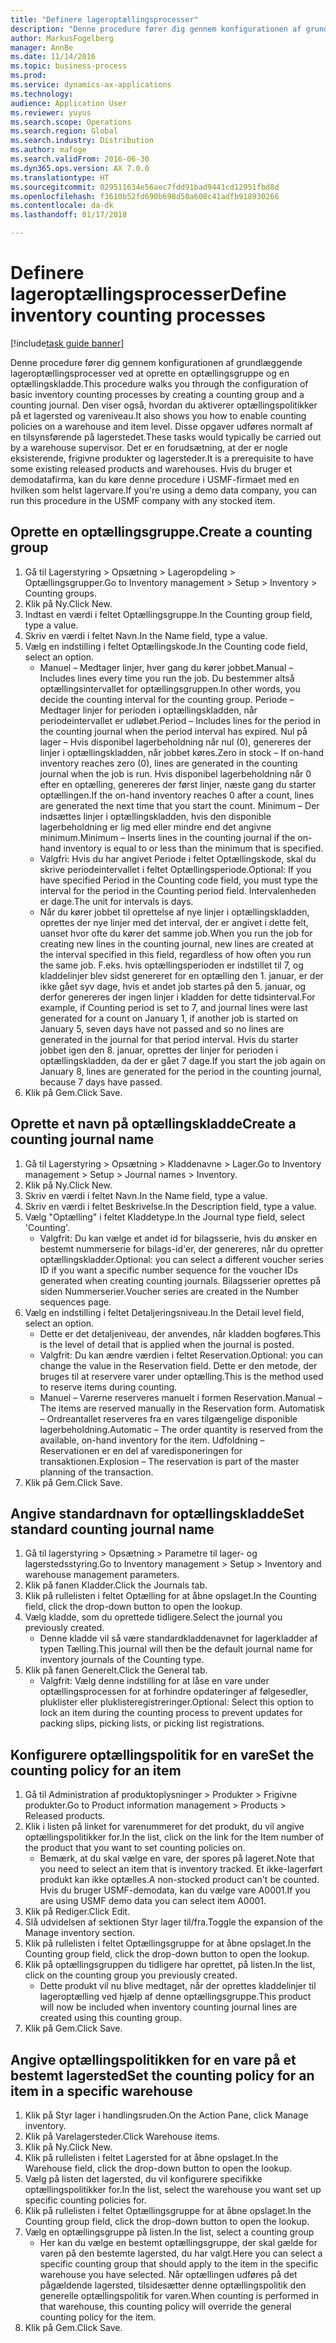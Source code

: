 ```yaml
---
title: "Definere lageroptællingsprocesser"
description: "Denne procedure fører dig gennem konfigurationen af grundlæggende lageroptællingsprocesser ved at oprette en optællingsgruppe og en optællingskladde."
author: MarkusFogelberg
manager: AnnBe
ms.date: 11/14/2016
ms.topic: business-process
ms.prod: 
ms.service: dynamics-ax-applications
ms.technology: 
audience: Application User
ms.reviewer: yuyus
ms.search.scope: Operations
ms.search.region: Global
ms.search.industry: Distribution
ms.author: mafoge
ms.search.validFrom: 2016-06-30
ms.dyn365.ops.version: AX 7.0.0
ms.translationtype: HT
ms.sourcegitcommit: 029511634e56aec7fdd91bad9441cd12951fbd8d
ms.openlocfilehash: f3610b52fd690b698d50a608c41adfb918930266
ms.contentlocale: da-dk
ms.lasthandoff: 01/17/2018

---
```

# <a name="define-inventory-counting-processes"></a><span data-ttu-id="04f44-103">Definere lageroptællingsprocesser</span><span class="sxs-lookup"><span data-stu-id="04f44-103">Define inventory counting processes</span></span>

[!include[task guide banner](../../includes/task-guide-banner.md)]

<span data-ttu-id="04f44-104">Denne procedure fører dig gennem konfigurationen af grundlæggende lageroptællingsprocesser ved at oprette en optællingsgruppe og en optællingskladde.</span><span class="sxs-lookup"><span data-stu-id="04f44-104">This procedure walks you through the configuration of basic inventory counting processes by creating a counting group and a counting journal.</span></span> <span data-ttu-id="04f44-105">Den viser også, hvordan du aktiverer optællingspolitikker på et lagersted og vareniveau.</span><span class="sxs-lookup"><span data-stu-id="04f44-105">It also shows you how to enable counting policies on a warehouse and item level.</span></span> <span data-ttu-id="04f44-106">Disse opgaver udføres normalt af en tilsynsførende på lagerstedet.</span><span class="sxs-lookup"><span data-stu-id="04f44-106">These tasks would typically be carried out by a warehouse supervisor.</span></span> <span data-ttu-id="04f44-107">Det er en forudsætning, at der er nogle eksisterende, frigivne produkter og lagersteder.</span><span class="sxs-lookup"><span data-stu-id="04f44-107">It is a prerequisite to have some existing released products and warehouses.</span></span> <span data-ttu-id="04f44-108">Hvis du bruger et demodatafirma, kan du køre denne procedure i USMF-firmaet med en hvilken som helst lagervare.</span><span class="sxs-lookup"><span data-stu-id="04f44-108">If you're using a demo data company, you can run this procedure in the USMF company with any stocked item.</span></span>


## <a name="create-a-counting-group"></a><span data-ttu-id="04f44-109">Oprette en optællingsgruppe.</span><span class="sxs-lookup"><span data-stu-id="04f44-109">Create a counting group</span></span>
1. <span data-ttu-id="04f44-110">Gå til Lagerstyring > Opsætning > Lageropdeling > Optællingsgrupper.</span><span class="sxs-lookup"><span data-stu-id="04f44-110">Go to Inventory management > Setup > Inventory > Counting groups.</span></span>
2. <span data-ttu-id="04f44-111">Klik på Ny.</span><span class="sxs-lookup"><span data-stu-id="04f44-111">Click New.</span></span>
3. <span data-ttu-id="04f44-112">Indtast en værdi i feltet Optællingsgruppe.</span><span class="sxs-lookup"><span data-stu-id="04f44-112">In the Counting group field, type a value.</span></span>
4. <span data-ttu-id="04f44-113">Skriv en værdi i feltet Navn.</span><span class="sxs-lookup"><span data-stu-id="04f44-113">In the Name field, type a value.</span></span>
5. <span data-ttu-id="04f44-114">Vælg en indstilling i feltet Optællingskode.</span><span class="sxs-lookup"><span data-stu-id="04f44-114">In the Counting code field, select an option.</span></span>
    * <span data-ttu-id="04f44-115">Manuel – Medtager linjer, hver gang du kører jobbet.</span><span class="sxs-lookup"><span data-stu-id="04f44-115">Manual – Includes lines every time you run the job.</span></span> <span data-ttu-id="04f44-116">Du bestemmer altså optællingsintervallet for optællingsgruppen.</span><span class="sxs-lookup"><span data-stu-id="04f44-116">In other words, you decide the counting interval for the counting group.</span></span>  <span data-ttu-id="04f44-117">Periode – Medtager linjer for perioden i optællingskladden, når periodeintervallet er udløbet.</span><span class="sxs-lookup"><span data-stu-id="04f44-117">Period – Includes lines for the period in the counting journal when the period interval has expired.</span></span>   <span data-ttu-id="04f44-118">Nul på lager – Hvis disponibel lagerbeholdning når nul (0), genereres der linjer i optællingskladden, når jobbet køres.</span><span class="sxs-lookup"><span data-stu-id="04f44-118">Zero in stock – If on-hand inventory reaches zero (0), lines are generated in the counting journal when the job is run.</span></span> <span data-ttu-id="04f44-119">Hvis disponibel lagerbeholdning når 0 efter en optælling, genereres der først linjer, næste gang du starter optællingen.</span><span class="sxs-lookup"><span data-stu-id="04f44-119">If the on-hand inventory reaches 0 after a count, lines are generated the next time that you start the count.</span></span>   <span data-ttu-id="04f44-120">Minimum – Der indsættes linjer i optællingskladden, hvis den disponible lagerbeholdning er lig med eller mindre end det angivne minimum.</span><span class="sxs-lookup"><span data-stu-id="04f44-120">Minimum – Inserts lines in the counting journal if the on-hand inventory is equal to or less than the minimum that is specified.</span></span>  
    * <span data-ttu-id="04f44-121">Valgfri: Hvis du har angivet Periode i feltet Optællingskode, skal du skrive periodeintervallet i feltet Optællingsperiode.</span><span class="sxs-lookup"><span data-stu-id="04f44-121">Optional: If you have specified Period in the Counting code field, you must type the interval for the period in the Counting period field.</span></span> <span data-ttu-id="04f44-122">Intervalenheden er dage.</span><span class="sxs-lookup"><span data-stu-id="04f44-122">The unit for intervals is days.</span></span>  
    * <span data-ttu-id="04f44-123">Når du kører jobbet til oprettelse af nye linjer i optællingskladden, oprettes der nye linjer med det interval, der er angivet i dette felt, uanset hvor ofte du kører det samme job.</span><span class="sxs-lookup"><span data-stu-id="04f44-123">When you run the job for creating new lines in the counting journal, new lines are created at the interval specified in this field, regardless of how often you run the same job.</span></span> <span data-ttu-id="04f44-124">F.eks. hvis optællingsperioden er indstillet til 7, og kladdelinjer blev sidst genereret for en optælling den 1. januar, er der ikke gået syv dage, hvis et andet job startes på den 5. januar, og derfor genereres der ingen linjer i kladden for dette tidsinterval.</span><span class="sxs-lookup"><span data-stu-id="04f44-124">For example, if Counting period is set to 7, and journal lines were last generated for a count on January 1, if another job is started on January 5, seven days have not passed and so no lines are generated in the journal for that period interval.</span></span> <span data-ttu-id="04f44-125">Hvis du starter jobbet igen den 8. januar, oprettes der linjer for perioden i optællingskladden, da der er gået 7 dage.</span><span class="sxs-lookup"><span data-stu-id="04f44-125">If you start the job again on January 8, lines are generated for the period in the counting journal, because 7 days have passed.</span></span>  
6. <span data-ttu-id="04f44-126">Klik på Gem.</span><span class="sxs-lookup"><span data-stu-id="04f44-126">Click Save.</span></span>

## <a name="create-a-counting-journal-name"></a><span data-ttu-id="04f44-127">Oprette et navn på optællingskladde</span><span class="sxs-lookup"><span data-stu-id="04f44-127">Create a counting journal name</span></span>
1. <span data-ttu-id="04f44-128">Gå til Lagerstyring > Opsætning > Kladdenavne > Lager.</span><span class="sxs-lookup"><span data-stu-id="04f44-128">Go to Inventory management > Setup > Journal names > Inventory.</span></span>
2. <span data-ttu-id="04f44-129">Klik på Ny.</span><span class="sxs-lookup"><span data-stu-id="04f44-129">Click New.</span></span>
3. <span data-ttu-id="04f44-130">Skriv en værdi i feltet Navn.</span><span class="sxs-lookup"><span data-stu-id="04f44-130">In the Name field, type a value.</span></span>
4. <span data-ttu-id="04f44-131">Skriv en værdi i feltet Beskrivelse.</span><span class="sxs-lookup"><span data-stu-id="04f44-131">In the Description field, type a value.</span></span>
5. <span data-ttu-id="04f44-132">Vælg "Optælling" i feltet Kladdetype.</span><span class="sxs-lookup"><span data-stu-id="04f44-132">In the Journal type field, select 'Counting'.</span></span>
    * <span data-ttu-id="04f44-133">Valgfrit: Du kan vælge et andet id for bilagsserie, hvis du ønsker en bestemt nummerserie for bilags-id'er, der genereres, når du opretter optællingskladder.</span><span class="sxs-lookup"><span data-stu-id="04f44-133">Optional: you can select a different voucher series ID if you want a specific number sequence for the voucher IDs generated when creating counting journals.</span></span> <span data-ttu-id="04f44-134">Bilagsserier oprettes på siden Nummerserier.</span><span class="sxs-lookup"><span data-stu-id="04f44-134">Voucher series are created in the Number sequences page.</span></span>  
6. <span data-ttu-id="04f44-135">Vælg en indstilling i feltet Detaljeringsniveau.</span><span class="sxs-lookup"><span data-stu-id="04f44-135">In the Detail level field, select an option.</span></span>
    * <span data-ttu-id="04f44-136">Dette er det detaljeniveau, der anvendes, når kladden bogføres.</span><span class="sxs-lookup"><span data-stu-id="04f44-136">This is the level of detail that is applied when the journal is posted.</span></span>  
    * <span data-ttu-id="04f44-137">Valgfrit: Du kan ændre værdien i feltet Reservation.</span><span class="sxs-lookup"><span data-stu-id="04f44-137">Optional: you can change the value in the Reservation field.</span></span> <span data-ttu-id="04f44-138">Dette er den metode, der bruges til at reservere varer under optælling.</span><span class="sxs-lookup"><span data-stu-id="04f44-138">This is the method used to reserve items during counting.</span></span>   
    * <span data-ttu-id="04f44-139">Manuel – Varerne reserveres manuelt i formen Reservation.</span><span class="sxs-lookup"><span data-stu-id="04f44-139">Manual – The items are reserved manually in the Reservation form.</span></span>   <span data-ttu-id="04f44-140">Automatisk – Ordreantallet reserveres fra en vares tilgængelige disponible lagerbeholdning.</span><span class="sxs-lookup"><span data-stu-id="04f44-140">Automatic – The order quantity is reserved from the available, on-hand inventory for the item.</span></span>   <span data-ttu-id="04f44-141">Udfoldning – Reservationen er en del af varedisponeringen for transaktionen.</span><span class="sxs-lookup"><span data-stu-id="04f44-141">Explosion – The reservation is part of the master planning of the transaction.</span></span>  
7. <span data-ttu-id="04f44-142">Klik på Gem.</span><span class="sxs-lookup"><span data-stu-id="04f44-142">Click Save.</span></span>

## <a name="set-standard-counting-journal-name"></a><span data-ttu-id="04f44-143">Angive standardnavn for optællingskladde</span><span class="sxs-lookup"><span data-stu-id="04f44-143">Set standard counting journal name</span></span>
1. <span data-ttu-id="04f44-144">Gå til lagerstyring > Opsætning > Parametre til lager- og lagerstedsstyring.</span><span class="sxs-lookup"><span data-stu-id="04f44-144">Go to Inventory management > Setup > Inventory and warehouse management parameters.</span></span>
2. <span data-ttu-id="04f44-145">Klik på fanen Kladder.</span><span class="sxs-lookup"><span data-stu-id="04f44-145">Click the Journals tab.</span></span>
3. <span data-ttu-id="04f44-146">Klik på rullelisten i feltet Optælling for at åbne opslaget.</span><span class="sxs-lookup"><span data-stu-id="04f44-146">In the Counting field, click the drop-down button to open the lookup.</span></span>
4. <span data-ttu-id="04f44-147">Vælg kladde, som du oprettede tidligere.</span><span class="sxs-lookup"><span data-stu-id="04f44-147">Select the journal you previously created.</span></span>
    * <span data-ttu-id="04f44-148">Denne kladde vil så være standardkladdenavnet for lagerkladder af typen Tælling.</span><span class="sxs-lookup"><span data-stu-id="04f44-148">This journal will then be the default journal name for inventory journals of the Counting type.</span></span>  
5. <span data-ttu-id="04f44-149">Klik på fanen Generelt.</span><span class="sxs-lookup"><span data-stu-id="04f44-149">Click the General tab.</span></span>
    * <span data-ttu-id="04f44-150">Valgfrit: Vælg denne indstilling for at låse en vare under optællingsprocessen for at forhindre opdateringer af følgesedler, pluklister eller pluklisteregistreringer.</span><span class="sxs-lookup"><span data-stu-id="04f44-150">Optional: Select this option to lock an item during the counting process to prevent updates for packing slips, picking lists, or picking list registrations.</span></span>  

## <a name="set-the-counting-policy-for-an-item"></a><span data-ttu-id="04f44-151">Konfigurere optællingspolitik for en vare</span><span class="sxs-lookup"><span data-stu-id="04f44-151">Set the counting policy for an item</span></span>
1. <span data-ttu-id="04f44-152">Gå til Administration af produktoplysninger > Produkter > Frigivne produkter.</span><span class="sxs-lookup"><span data-stu-id="04f44-152">Go to Product information management > Products > Released products.</span></span>
2. <span data-ttu-id="04f44-153">Klik i listen på linket for varenummeret for det produkt, du vil angive optællingspolitikker for.</span><span class="sxs-lookup"><span data-stu-id="04f44-153">In the list, click on the link for the Item number of the product that you want to set counting policies on.</span></span>
    * <span data-ttu-id="04f44-154">Bemærk, at du skal vælge en vare, der spores på lageret.</span><span class="sxs-lookup"><span data-stu-id="04f44-154">Note that you need to select an item that is inventory tracked.</span></span> <span data-ttu-id="04f44-155">Et ikke-lagerført produkt kan ikke optælles.</span><span class="sxs-lookup"><span data-stu-id="04f44-155">A non-stocked product can't be counted.</span></span> <span data-ttu-id="04f44-156">Hvis du bruger USMF-demodata, kan du vælge vare A0001.</span><span class="sxs-lookup"><span data-stu-id="04f44-156">If you are using USMF demo data you can select item A0001.</span></span>  
3. <span data-ttu-id="04f44-157">Klik på Rediger.</span><span class="sxs-lookup"><span data-stu-id="04f44-157">Click Edit.</span></span>
4. <span data-ttu-id="04f44-158">Slå udvidelsen af sektionen Styr lager til/fra.</span><span class="sxs-lookup"><span data-stu-id="04f44-158">Toggle the expansion of the Manage inventory section.</span></span>
5. <span data-ttu-id="04f44-159">Klik på rullelisten i feltet Optællingsgruppe for at åbne opslaget.</span><span class="sxs-lookup"><span data-stu-id="04f44-159">In the Counting group field, click the drop-down button to open the lookup.</span></span>
6. <span data-ttu-id="04f44-160">Klik på optællingsgruppen du tidligere har oprettet, på listen.</span><span class="sxs-lookup"><span data-stu-id="04f44-160">In the list, click on the counting group you previously created.</span></span>
    * <span data-ttu-id="04f44-161">Dette produkt vil nu blive medtaget, når der oprettes kladdelinjer til lageroptælling ved hjælp af denne optællingsgruppe.</span><span class="sxs-lookup"><span data-stu-id="04f44-161">This product will now be included when inventory counting journal lines are created using this counting group.</span></span>  
7. <span data-ttu-id="04f44-162">Klik på Gem.</span><span class="sxs-lookup"><span data-stu-id="04f44-162">Click Save.</span></span>

## <a name="set-the-counting-policy-for-an-item-in-a-specific-warehouse"></a><span data-ttu-id="04f44-163">Angive optællingspolitikken for en vare på et bestemt lagersted</span><span class="sxs-lookup"><span data-stu-id="04f44-163">Set the counting policy for an item in a specific warehouse</span></span>
1. <span data-ttu-id="04f44-164">Klik på Styr lager i handlingsruden.</span><span class="sxs-lookup"><span data-stu-id="04f44-164">On the Action Pane, click Manage inventory.</span></span>
2. <span data-ttu-id="04f44-165">Klik på Varelagersteder.</span><span class="sxs-lookup"><span data-stu-id="04f44-165">Click Warehouse items.</span></span>
3. <span data-ttu-id="04f44-166">Klik på Ny.</span><span class="sxs-lookup"><span data-stu-id="04f44-166">Click New.</span></span>
4. <span data-ttu-id="04f44-167">Klik på rullelisten i feltet Lagersted for at åbne opslaget.</span><span class="sxs-lookup"><span data-stu-id="04f44-167">In the Warehouse field, click the drop-down button to open the lookup.</span></span>
5. <span data-ttu-id="04f44-168">Vælg på listen det lagersted, du vil konfigurere specifikke optællingspolitikker for.</span><span class="sxs-lookup"><span data-stu-id="04f44-168">In the list, select the warehouse you want set up specific counting policies for.</span></span>
6. <span data-ttu-id="04f44-169">Klik på rullelisten i feltet Optællingsgruppe for at åbne opslaget.</span><span class="sxs-lookup"><span data-stu-id="04f44-169">In the Counting group field, click the drop-down button to open the lookup.</span></span>
7. <span data-ttu-id="04f44-170">Vælg en optællingsgruppe på listen.</span><span class="sxs-lookup"><span data-stu-id="04f44-170">In the list, select a counting group</span></span>
    * <span data-ttu-id="04f44-171">Her kan du vælge en bestemt optællingsgruppe, der skal gælde for varen på den bestemte lagersted, du har valgt.</span><span class="sxs-lookup"><span data-stu-id="04f44-171">Here you can select a specific counting group that should apply to the item in the specific warehouse you have selected.</span></span> <span data-ttu-id="04f44-172">Når optællingen udføres på det pågældende lagersted, tilsidesætter denne optællingspolitik den generelle optællingspolitik for varen.</span><span class="sxs-lookup"><span data-stu-id="04f44-172">When counting is performed in that warehouse, this counting policy will override the general counting policy for the item.</span></span>  
8. <span data-ttu-id="04f44-173">Klik på Gem.</span><span class="sxs-lookup"><span data-stu-id="04f44-173">Click Save.</span></span>

